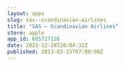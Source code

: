 ```yaml
---
layout: apps
slug: sas--scandinavian-airlines
title: "SAS – Scandinavian Airlines"
store: apple
app_id: 605727126
date: 2023-12-28T20:04:32Z
published: 2013-03-15T07:00:00Z
---
```

